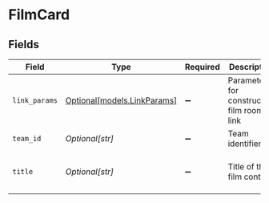 # FilmCard


## Fields

| Field                                                  | Type                                                   | Required                                               | Description                                            | Example                                                |
| ------------------------------------------------------ | ------------------------------------------------------ | ------------------------------------------------------ | ------------------------------------------------------ | ------------------------------------------------------ |
| `link_params`                                          | [Optional[models.LinkParams]](../models/linkparams.md) | :heavy_minus_sign:                                     | Parameters for constructing film room link             |                                                        |
| `team_id`                                              | *Optional[str]*                                        | :heavy_minus_sign:                                     | Team identifier                                        | 4400                                                   |
| `title`                                                | *Optional[str]*                                        | :heavy_minus_sign:                                     | Title of the film content                              | Justin Herbert Dropbacks vs. DEN                       |